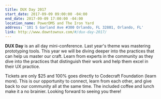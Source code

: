 ```yaml
---
title: DUX Day 2017
start_date: 2017-09-09 09:00:00 -04:00
end_date: 2017-09-09 17:00:00 -04:00
location_name: PowerDMS and The Iron Yard
address: '101 S Garland Ave #300 Orlando, FL 32801, Orlando, FL'
link: http://www.downtownux.com/#/dux-day-2017/
---
```


**DUX Day** is an all day mini-conference. Last year's theme was mastering prototyping tools. This year we will be diving deeper into the practices that can help us master our craft. Learn from experts in the community as they dive into the practices that distinguish their work and help them excel in their UX practice.

Tickets are only $25 and 100% goes directly to Codecraft Foundation (learn more). This is our opportunity to connect, learn from each other, and give back to our community all at the same time. The included coffee and lunch make it a no brainier. Looking forward to seeing you there!